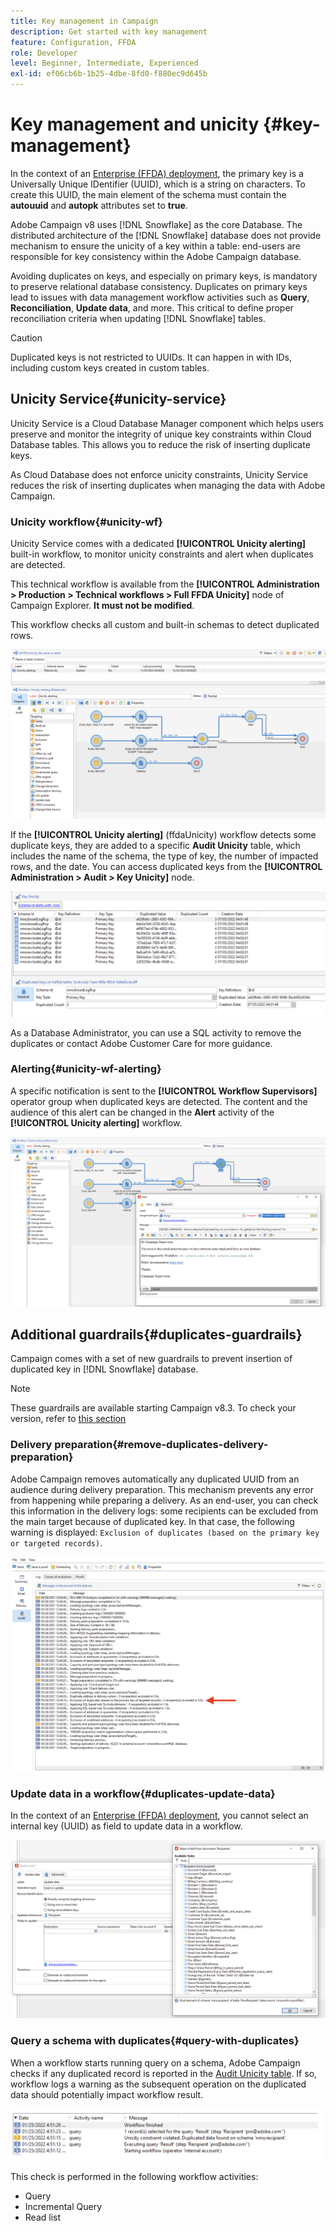 ```yaml
---
title: Key management in Campaign
description: Get started with key management
feature: Configuration, FFDA
role: Developer
level: Beginner, Intermediate, Experienced
exl-id: ef06cb6b-1b25-4dbe-8fd0-f880ec9d645b
---
```

# Key management and unicity {#key-management}

In the context of an [Enterprise (FFDA) deployment](enterprise-deployment.md), the primary key is a Universally Unique IDentifier (UUID), which is a string on characters. To create this UUID, the main element of the schema must contain the **autouuid** and **autopk** attributes set to **true**.

Adobe Campaign v8 uses [!DNL Snowflake] as the core Database. The distributed architecture of the [!DNL Snowflake] database does not provide mechanism to ensure the unicity of a key within a table: end-users are responsible for key consistency within the Adobe Campaign database.

Avoiding duplicates on keys, and especially on primary keys, is mandatory to preserve relational database consistency. Duplicates on primary keys lead to issues with data management workflow activities such as **Query**, **Reconciliation**, **Update data**, and more. This critical to define proper reconciliation criteria when updating [!DNL Snowflake] tables.


>[!CAUTION]
>
>Duplicated keys is not restricted to UUIDs. It can happen in with IDs, including custom keys created in custom tables.


## Unicity Service{#unicity-service}

Unicity Service is a Cloud Database Manager component which helps users preserve and monitor the integrity of unique key constraints within Cloud Database tables. This allows you to reduce the risk of inserting duplicate keys.

As Cloud Database does not enforce unicity constraints, Unicity Service reduces the risk of inserting duplicates when managing the data with Adobe Campaign.

### Unicity workflow{#unicity-wf}

Unicity Service comes with a dedicated **[!UICONTROL Unicity alerting]** built-in workflow, to monitor unicity constraints and alert when duplicates are detected.

This technical workflow is available from the **[!UICONTROL Administration > Production > Technical workflows > Full FFDA Unicity]** node of Campaign Explorer. **It must not be modified**.

This workflow checks all custom and built-in schemas to detect duplicated rows.

![](assets/unicity-alerting-wf.png)

If the **[!UICONTROL Unicity alerting]** (ffdaUnicity) workflow detects some duplicate keys, they are added to a specific **Audit Unicity** table, which includes the name of the schema, the type of key, the number of impacted rows, and the date. You can access duplicated keys from the **[!UICONTROL Administration > Audit > Key Unicity]** node. 

![](assets/unicity-table.png)

As a Database Administrator, you can use a SQL activity to remove the duplicates or contact Adobe Customer Care for more guidance.

### Alerting{#unicity-wf-alerting}

A specific notification is sent to the **[!UICONTROL Workflow Supervisors]** operator group when duplicated keys are detected. The content and the audience of this alert can be changed in the **Alert** activity of the **[!UICONTROL Unicity alerting]** workflow.

![](assets/wf-alert-activity.png)


## Additional guardrails{#duplicates-guardrails}

Campaign comes with a set of new guardrails to prevent insertion of duplicated key in [!DNL Snowflake] database. 

>[!NOTE]
>
>These guardrails are available starting Campaign v8.3. To check your version, refer to [this section](../start/compatibility-matrix.md#how-to-check-your-campaign-version-and-buildversion)

### Delivery preparation{#remove-duplicates-delivery-preparation}

Adobe Campaign removes automatically any duplicated UUID from an audience during delivery preparation. This mechanism prevents any error from happening while preparing a delivery. As an end-user, you can check this information in the delivery logs: some recipients can be excluded from the main target because of duplicated key. In that case, the following warning is displayed: `Exclusion of duplicates (based on the primary key or targeted records)`.

![](assets/exclusion-duplicates-log.png)

### Update data in a workflow{#duplicates-update-data}

In the context of an [Enterprise (FFDA) deployment](enterprise-deployment.md), you cannot select an internal key (UUID) as field to update data in a workflow. 

![](assets/update-data-no-internal-key.png)

### Query a schema with duplicates{#query-with-duplicates}

When a workflow starts running query on a schema, Adobe Campaign checks if any duplicated record is reported in the [Audit Unicity table](#unicity-wf). If so, workflow logs a warning as the subsequent operation on the duplicated data should potentially impact workflow result.

![](assets/query-with-duplicates.png)

This check is performed in the following workflow activities:

* Query
* Incremental Query
* Read list